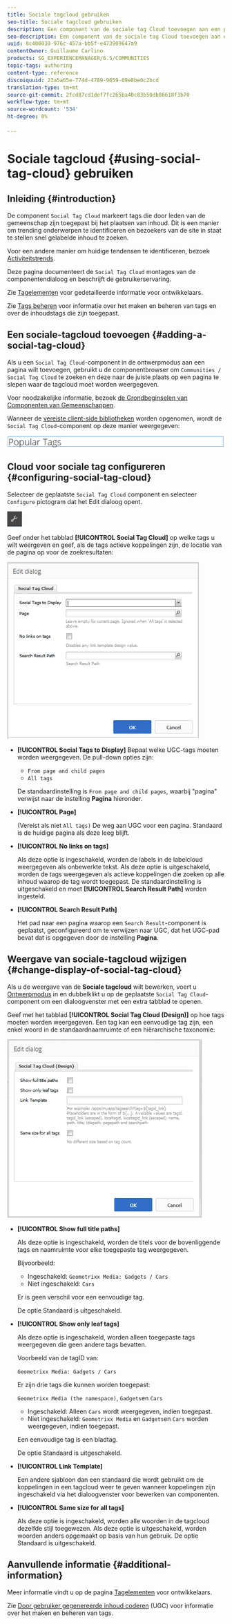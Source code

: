 ```yaml
---
title: Sociale tagcloud gebruiken
seo-title: Sociale tagcloud gebruiken
description: Een component van de sociale tag Cloud toevoegen aan een pagina
seo-description: Een component van de sociale tag Cloud toevoegen aan een pagina
uuid: 8c400030-976c-457a-bb5f-e473909647a9
contentOwner: Guillaume Carlino
products: SG_EXPERIENCEMANAGER/6.5/COMMUNITIES
topic-tags: authoring
content-type: reference
discoiquuid: 23a5a65e-774d-4789-9659-09e8be0c2bcd
translation-type: tm+mt
source-git-commit: 2fcd87cd1def7fc265ba40c83b50db86618f3b70
workflow-type: tm+mt
source-wordcount: '534'
ht-degree: 0%

---
```



# Sociale tagcloud {#using-social-tag-cloud} gebruiken

## Inleiding {#introduction}

De component `Social Tag Cloud` markeert tags die door leden van de gemeenschap zijn toegepast bij het plaatsen van inhoud. Dit is een manier om trending onderwerpen te identificeren en bezoekers van de site in staat te stellen snel gelabelde inhoud te zoeken.

Voor een andere manier om huidige tendensen te identificeren, bezoek [Activiteitstrends](trends.md).

Deze pagina documenteert de `Social Tag Cloud` montages van de componentendialoog en beschrijft de gebruikerservaring.

Zie [Tagelementen](tag.md) voor gedetailleerde informatie voor ontwikkelaars.

Zie [Tags beheren](../../help/sites-administering/tags.md) voor informatie over het maken en beheren van tags en over de inhoudstags die zijn toegepast.

## Een sociale-tagcloud toevoegen {#adding-a-social-tag-cloud}

Als u een `Social Tag Cloud`-component in de ontwerpmodus aan een pagina wilt toevoegen, gebruikt u de componentbrowser om `Communities / Social Tag Cloud` te zoeken en deze naar de juiste plaats op een pagina te slepen waar de tagcloud moet worden weergegeven.

Voor noodzakelijke informatie, bezoek [de Grondbeginselen van Componenten van Gemeenschappen](basics.md).

Wanneer de [vereiste client-side bibliotheken](tag.md#essentials-for-client-side) worden opgenomen, wordt de `Social Tag Cloud`-component op deze manier weergegeven:

![social-tag](assets/social-tag.png)

## Cloud voor sociale tag configureren {#configuring-social-tag-cloud}

Selecteer de geplaatste `Social Tag Cloud` component en selecteer `Configure` pictogram dat het Edit dialoog opent.

![vormen](assets/configure-new.png)

Geef onder het tabblad **[!UICONTROL Social Tag Cloud]** op welke tags u wilt weergeven en geef, als de tags actieve koppelingen zijn, de locatie van de pagina op voor de zoekresultaten:

![social-tag-cloud](assets/social-tag-cloud.png)

* **[!UICONTROL Social Tags to Display]**
Bepaal welke UGC-tags moeten worden weergegeven. De pull-down opties zijn:

   * `From page and child pages`
   * `All tags`

   De standaardinstelling is `From page and child pages`, waarbij &quot;pagina&quot; verwijst naar de instelling **Pagina** hieronder.

* **[!UICONTROL Page]**

   (Vereist als niet `All tags)` De weg aan UGC voor een pagina. Standaard is de huidige pagina als deze leeg blijft.

* **[!UICONTROL No links on tags]**

   Als deze optie is ingeschakeld, worden de labels in de labelcloud weergegeven als onbewerkte tekst. Als deze optie is uitgeschakeld, worden de tags weergegeven als actieve koppelingen die zoeken op alle inhoud waarop de tag wordt toegepast. De standaardinstelling is uitgeschakeld en moet **[!UICONTROL Search Result Path]** worden ingesteld.

* **[!UICONTROL Search Result Path]**

   Het pad naar een pagina waarop een `Search Result`-component is geplaatst, geconfigureerd om te verwijzen naar UGC, dat het UGC-pad bevat dat is opgegeven door de instelling **Pagina**.

## Weergave van sociale-tagcloud wijzigen {#change-display-of-social-tag-cloud}

Als u de weergave van de **Sociale tagcloud** wilt bewerken, voert u [Ontwerpmodus](../../help/sites-authoring/default-components-designmode.md) in en dubbelklikt u op de geplaatste `Social Tag Cloud`-component om een dialoogvenster met een extra tabblad te openen.

Geef met het tabblad **[!UICONTROL Social Tag Cloud (Design)]** op hoe tags moeten worden weergegeven. Een tag kan een eenvoudige tag zijn, een enkel woord in de standaardnaamruimte of een hiërarchische taxonomie:

![social-tag-cloud-design](assets/social-tag-cloud-design.png)

* **[!UICONTROL Show full title paths]**

   Als deze optie is ingeschakeld, worden de titels voor de bovenliggende tags en naamruimte voor elke toegepaste tag weergegeven.

   Bijvoorbeeld:

   * Ingeschakeld: `Geometrixx Media: Gadgets / Cars`
   * Niet ingeschakeld: `Cars`

   Er is geen verschil voor een eenvoudige tag.

   De optie Standaard is uitgeschakeld.

* **[!UICONTROL Show only leaf tags]**

   Als deze optie is ingeschakeld, worden alleen toegepaste tags weergegeven die geen andere tags bevatten.

   Voorbeeld van de tagID van:

   `Geometrixx Media: Gadgets / Cars`

   Er zijn drie tags die kunnen worden toegepast:

   `Geometrixx Media (the namespace)`,  `Gadgets`en  `Cars`

   * Ingeschakeld: Alleen `Cars` wordt weergegeven, indien toegepast.
   * Niet ingeschakeld: `Geometrixx Media` en `Gadgets`en `Cars` worden weergegeven, indien toegepast.

   Een eenvoudige tag is een bladtag.

   De optie Standaard is uitgeschakeld.

* **[!UICONTROL Link Template]**

   Een andere sjabloon dan een standaard die wordt gebruikt om de koppelingen in een tagcloud weer te geven wanneer koppelingen zijn ingeschakeld via het dialoogvenster voor bewerken van componenten.

* **[!UICONTROL Same size for all tags]**

   Als deze optie is ingeschakeld, worden alle woorden in de tagcloud dezelfde stijl toegewezen. Als deze optie is uitgeschakeld, worden woorden anders opgemaakt op basis van hun gebruik. De optie Standaard is uitgeschakeld.

## Aanvullende informatie {#additional-information}

Meer informatie vindt u op de pagina [Tagelementen](tag.md) voor ontwikkelaars.

Zie [Door gebruiker gegenereerde inhoud coderen](tag-ugc.md) (UGC) voor informatie over het maken en beheren van tags.
